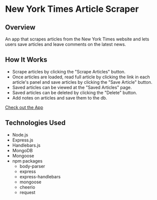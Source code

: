 # New York Times Article Scraper

## Overview
An app that scrapes articles from the New York Times website and lets users save articles and leave comments on the latest news.


## How It Works
- Scrape articles by clicking the "Scrape Articles" button.
- Once articles are loaded, read full article by clicking the link in each article's panel and save articles by clicking the "Save Article" button.
- Saved articles can be viewed at the "Saved Articles" page.
- Saved articles can be deleted by clicking the "Delete" button.
- Add notes on articles and save them to the db.

[Check out the App](https://hb-scraper.herokuapp.com/)

## Technologies Used
- Node.js
- Express.js
- Handlebars.js
- MongoDB
- Mongoose
- npm packages
    - body-parser
    - express
    - express-handlebars
    - mongoose
    - cheerio
    - request